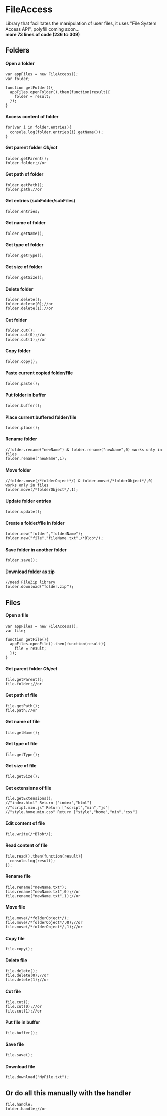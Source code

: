 # FileAccess
Library that facilitates the manipulation of user files, it uses "File System Access API", polyfill coming soon...<br>
**more 73 lines of code (236 to 309)**

## Folders

#### Open a folder

```
var appFiles = new FileAccess();
var folder;

function getFolder(){
  appFiles.openFolder().then(function(result){
    folder = result;
  });
}
```
#### Access content of folder

```
for(var i in folder.entries){
  console.log(folder.entries[i].getName());
}
```
#### Get parent folder *Object*

```
folder.getParent();
folder.folder;//or
```
#### Get path of folder

```
folder.getPath();
folder.path;//or
```
#### Get entries (subFolder/subFiles)

```
folder.entries;
```
#### Get name of folder

```
folder.getName();
```
#### Get type of folder

```
folder.getType();
```
#### Get size of folder

```
folder.getSize();
```
#### Delete folder

```
folder.delete();
folder.delete(0);//or
folder.delete(1);//or
```
#### Cut folder

```
folder.cut();
folder.cut(0);//or
folder.cut(1);//or
```
#### Copy folder

```
folder.copy();
```
#### Paste current copied folder/file

```
folder.paste();
```
#### Put folder in buffer

```
folder.buffer();
```
#### Place current buffered folder/file

```
folder.place();
```
#### Rename folder

```
//folder.rename("newName") & folder.rename("newName",0) works only in files
folder.rename("newName",1);
```
#### Move folder

```
//folder.move(/*folderObject*/) & folder.move(/*folderObject*/,0) works only in files
folder.move(/*folderObject*/,1);
```
#### Update folder entries

```
folder.update();
```
#### Create a folder/file in folder

```
folder.new("folder","folderName");
folder.new("file","fileName.txt",/*Blob*/);
```
#### Save folder in another folder

```
folder.save();
```
#### Download folder as zip

```
//need FileZip library
folder.download("folder.zip");
```

## Files

#### Open a file

```
var appFiles = new FileAccess();
var file;

function getFile(){
  appFiles.openFile().then(function(result){
    file = result;
  });
}
```
#### Get parent folder *Object*

```
file.getParent();
file.folder;//or
```
#### Get path of file

```
file.getPath();
file.path;//or
```
#### Get name of file

```
file.getName();
```
#### Get type of file

```
file.getType();
```
#### Get size of file

```
file.getSize();
```
#### Get extensions of file

```
file.getExtensions();
//"index.html" Return ["index","html"]
//"script.min.js" Return ["script","min","js"]
//"style.home.min.css" Return ["style","home","min","css"]
```
#### Edit content of file

```
file.write(/*Blob*/);
```
#### Read content of file

```
file.read().then(function(result){
  console.log(result);
});
```
#### Rename file

```
file.rename("newName.txt");
file.rename("newName.txt",0);//or
file.rename("newName.txt",1);//or
```
#### Move file

```
file.move(/*folderObject*/);
file.move(/*folderObject*/,0);//or
file.move(/*folderObject*/,1);//or
```
#### Copy file

```
file.copy();
```
#### Delete file

```
file.delete();
file.delete(0);//or
file.delete(1);//or
```
#### Cut file

```
file.cut();
file.cut(0);//or
file.cut(1);//or
```
#### Put file in buffer

```
file.buffer();
```
#### Save file

```
file.save();
```
#### Download file

```
file.download("MyFile.txt");
```
## Or do all this manually with the handler

```
file.handle;
folder.handle;//or
```
